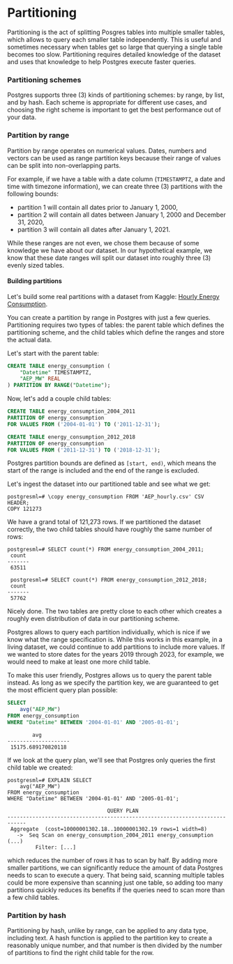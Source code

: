 # Partitioning

Partitioning is the act of splitting Posgres tables into multiple smaller tables, which allows to query each smaller table independently. This is useful and sometimes necessary when tables get so large that querying a single table becomes too slow. Partitioning requires detailed knowledge of the dataset and uses that knowledge to help Postgres execute faster queries.

### Partitioning schemes

Postgres supports three (3) kinds of partitioning schemes: by range, by list, and by hash. Each scheme is appropriate for different use cases, and choosing the right scheme is important to get the best performance out of your data.

### Partition by range

Partition by range operates on numerical values. Dates, numbers and vectors can be used as range partition keys because their range of values can be split into non-overlapping parts.

For example, if we have a table with a date column (`TIMESTAMPTZ`, a date and time with timezone information), we can create three (3) partitions with the following bounds:

* partition 1 will contain all dates prior to January 1, 2000,
* partition 2 will contain all dates between January 1, 2000 and December 31, 2020,
* partition 3 will contain all dates after January 1, 2021.

While these ranges are not even, we chose them because of some knowledge we have about our dataset. In our hypothetical example, we know that these date ranges will split our dataset into roughly three (3) evenly sized tables.

#### Building partitions

Let's build some real partitions with a dataset from Kaggle: [Hourly Energy Consumption](https://www.kaggle.com/datasets/robikscube/hourly-energy-consumption).

You can create a partition by range in Postgres with just a few queries. Partitioning requires two types of tables: the parent table which defines the partitioning scheme, and the child tables which define the ranges and store the actual data.

Let's start with the parent table:

```sql
CREATE TABLE energy_consumption (
    "Datetime" TIMESTAMPTZ,
    "AEP_MW" REAL
) PARTITION BY RANGE("Datetime");
```

Now, let's add a couple child tables:

```sql
CREATE TABLE energy_consumption_2004_2011
PARTITION OF energy_consumption
FOR VALUES FROM ('2004-01-01') TO ('2011-12-31');

CREATE TABLE energy_consumption_2012_2018 
PARTITION OF energy_consumption 
FOR VALUES FROM ('2011-12-31') TO ('2018-12-31');
```

Postgres partition bounds are defined as `[start, end)`, which means the start of the range is included and the end of the range is excluded.

Let's ingest the dataset into our partitioned table and see what we get:

```
postgresml=# \copy energy_consumption FROM 'AEP_hourly.csv' CSV HEADER;
COPY 121273
```

We have a grand total of 121,273 rows. If we partitioned the dataset correctly, the two child tables should have roughly the same number of rows:

```
postgresml=# SELECT count(*) FROM energy_consumption_2004_2011;
 count 
-------
 63511
 
 postgresml=# SELECT count(*) FROM energy_consumption_2012_2018;
 count 
-------
 57762
```

Nicely done. The two tables are pretty close to each other which creates a roughly even distribution of data in our partitioning scheme.

Postgres allows to query each partition individually, which is nice if we know what the range specification is. While this works in this example, in a living dataset, we could continue to add partitions to include more values. If we wanted to store dates for the years 2019 through 2023, for example, we would need to make at least one more child table.

To make this user friendly, Postgres allows us to query the parent table instead. As long as we specify the partition key, we are guaranteed to get the most efficient query plan possible:

```sql
SELECT
    avg("AEP_MW")
FROM energy_consumption
WHERE "Datetime" BETWEEN '2004-01-01' AND '2005-01-01';
```

```
        avg         
--------------------
 15175.689170820118
```

If we look at the query plan, we'll see that Postgres only queries the first child table we created:

```
postgresml=# EXPLAIN SELECT
    avg("AEP_MW")
FROM energy_consumption
WHERE "Datetime" BETWEEN '2004-01-01' AND '2005-01-01';

                                QUERY PLAN                                                                          
----------------------------------------------------------------------------
 Aggregate  (cost=10000001302.18..10000001302.19 rows=1 width=8)
   ->  Seq Scan on energy_consumption_2004_2011 energy_consumption  (...)
         Filter: [...]
```

which reduces the number of rows it has to scan by half. By adding more smaller partitions, we can significantly reduce the amount of data Postgres needs to scan to execute a query. That being said, scanning multiple tables could be more expensive than scanning just one table, so adding too many partitions quickly reduces its benefits if the queries need to scan more than a few child tables.

### Partition by hash

Partitioning by hash, unlike by range, can be applied to any data type, including text. A hash function is applied to the partition key to create a reasonably unique number, and that number is then divided by the number of partitions to find the right child table for the row.
